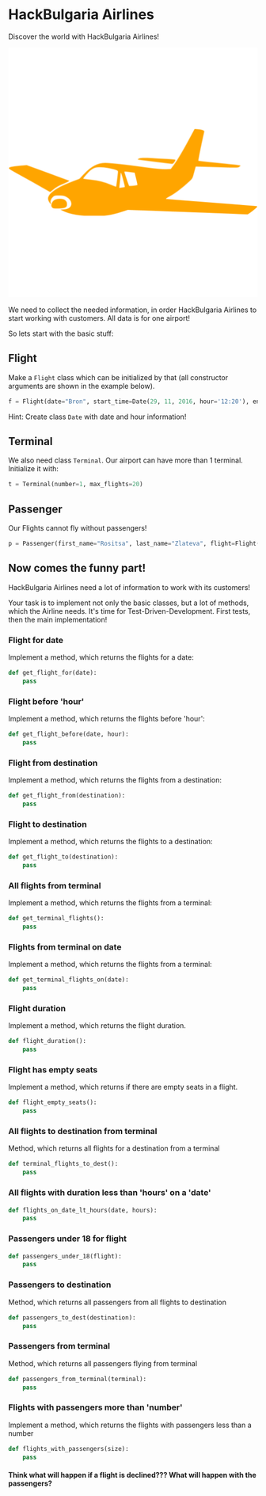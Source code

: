 # HackBulgaria Airlines

Discover the world with HackBulgaria Airlines!

![HackBulgaria Airlines](airplane.png)

We need to collect the needed information, in order HackBulgaria Airlines to start working with customers. All data is for one airport!

So lets start with the basic stuff:


## Flight

Make a `Flight` class which can be initialized by that (all constructor arguments are shown in the example below).

```python
f = Flight(date="Bron", start_time=Date(29, 11, 2016, hour='12:20'), end_time=Date(29, 11, 2016, hour='15:30'), passengers=100, max_passengers=120, from_dest="Sofia", to_dest="London", terminal=Terminal(2, 30))
```

Hint: Create class `Date` with date and hour information!

## Terminal

We also need class `Terminal`. Our airport can have more than 1 terminal. Initialize it with:

```python
t = Terminal(number=1, max_flights=20)
```

## Passenger

Our Flights cannot fly without passengers!

```python
p = Passenger(first_name="Rositsa", last_name="Zlateva", flight=Flight(....), age=22)
```


## Now comes the funny part!

HackBulgaria Airlines need a lot of information to work with its customers!

Your task is to implement not only the basic classes, but a lot of methods, which the Airline needs. It's time for Test-Driven-Development. First tests, then the main implementation!

### Flight for date

Implement a method, which returns the flights for a date:

```python
def get_flight_for(date):
    pass
```

### Flight before 'hour'

Implement a method, which returns the flights before 'hour':

```python
def get_flight_before(date, hour):
    pass
```

### Flight from destination

Implement a method, which returns the flights from a destination:

```python
def get_flight_from(destination):
    pass
```

### Flight to destination

Implement a method, which returns the flights to a destination:

```python
def get_flight_to(destination):
    pass
```

### All flights from terminal

Implement a method, which returns the flights from a terminal:

```python
def get_terminal_flights():
    pass
```

### Flights from terminal on date

Implement a method, which returns the flights from a terminal:

```python
def get_terminal_flights_on(date):
    pass
```

### Flight duration

Implement a method, which returns the flight duration.

```python
def flight_duration():
    pass
```

### Flight has empty seats

Implement a method, which returns if there are empty seats in a flight.

```python
def flight_empty_seats():
    pass
```

### All flights to destination from terminal

Method, which returns all flights for a destination from a terminal

```python
def terminal_flights_to_dest():
    pass
```

### All flights with duration less than 'hours' on a 'date'

```python
def flights_on_date_lt_hours(date, hours):
    pass
```

### Passengers under 18 for flight

```python
def passengers_under_18(flight):
    pass
```

### Passengers to destination

Method, which returns all passengers from all flights to destination

```python
def passengers_to_dest(destination):
    pass
```

### Passengers from terminal

Method, which returns all passengers flying from terminal

```python
def passengers_from_terminal(terminal):
    pass
```

### Flights with passengers more than 'number'

Implement a method, which returns the flights with passengers less than a number

```python
def flights_with_passengers(size):
    pass
```

#### Think what will happen if a flight is declined??? What will happen with the passengers?
